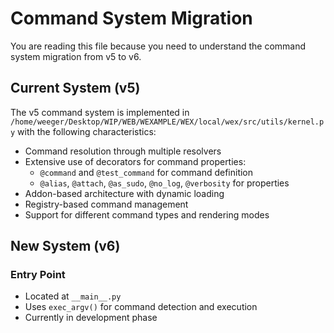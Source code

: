 # Command System Migration

You are reading this file because you need to understand the command system migration from v5 to v6.

## Current System (v5)

The v5 command system is implemented in `/home/weeger/Desktop/WIP/WEB/WEXAMPLE/WEX/local/wex/src/utils/kernel.py` with the following characteristics:

- Command resolution through multiple resolvers
- Extensive use of decorators for command properties:
  - `@command` and `@test_command` for command definition
  - `@alias`, `@attach`, `@as_sudo`, `@no_log`, `@verbosity` for properties
- Addon-based architecture with dynamic loading
- Registry-based command management
- Support for different command types and rendering modes

## New System (v6)

### Entry Point
- Located at `__main__.py`
- Uses `exec_argv()` for command detection and execution
- Currently in development phase

